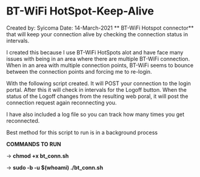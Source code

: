 # BT-WiFi HotSpot-Keep-Alive
Created by: Syicoma
Date: 14-March-2021
**
BT-WiFi Hotspot connector** that will keep your connection alive by checking the connection status in intervals.

I created this because I use BT-WiFi HotSpots alot and have face many issues with being in an area where there are multiple BT-WiFi connection.
When in an area with multiple connection points, BT-WiFi seems to bounce between the connection points and forcing me to re-login.

With the following script created. It will POST your connection to the login portal.
After this it will check in intervals for the Logoff button. When the status of the Logoff changes from the resulting web poral, it will post 
the connection request again reconnecting you.

I have also included a log file so you can track how many times you get reconnected.

Best method for this script to run is in a background process

**COMMANDS TO RUN**

-> **chmod +x bt_conn.sh**

-> **sudo -b -u $(whoami) ./bt_conn.sh**

